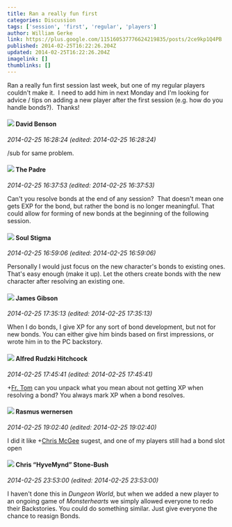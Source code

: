 ```yaml
---
title: Ran a really fun first
categories: Discussion
tags: ['session', 'first', 'regular', 'players']
author: William Gerke
link: https://plus.google.com/115160537776624219835/posts/2ce9kp1Q4PB
published: 2014-02-25T16:22:26.204Z
updated: 2014-02-25T16:22:26.204Z
imagelink: []
thumblinks: []
---
```


Ran a really fun first session last week, but one of my regular players couldn&#39;t make it.  I need to add him in next Monday and I&#39;m looking for advice / tips on adding a new player after the first session (e.g. how do you handle bonds?).  Thanks!
<div id='comment z12petuzmlugw3osd23ki1jqiuubd3pye04'>
  <h4><img src='{{site.baseurl}}//images/avatars/112061948037312301151_photo.jpg'> David Benson</h4>
      <p><cite>2014-02-25 16:28:24 (edited: 2014-02-25 16:28:24)</cite></p>
        <p>/sub for same problem.</p>
</div>
        

<div id='comment z12petuzmlugw3osd23ki1jqiuubd3pye04'>
  <h4><img src='{{site.baseurl}}//images/avatars/102953378950954656315_photo.jpg'> The Padre</h4>
      <p><cite>2014-02-25 16:37:53 (edited: 2014-02-25 16:37:53)</cite></p>
        <p>Can&#39;t you resolve bonds at the end of any session?  That doesn&#39;t mean one gets EXP for the bond, but rather the bond is no longer meaningful. That could allow for forming of new bonds at the beginning of the following session.</p>
</div>
        

<div id='comment z12petuzmlugw3osd23ki1jqiuubd3pye04'>
  <h4><img src='{{site.baseurl}}//images/avatars/111544129432437862475_photo.jpg'> Soul Stigma</h4>
      <p><cite>2014-02-25 16:59:06 (edited: 2014-02-25 16:59:06)</cite></p>
        <p>Personally I would just focus on the new character&#39;s bonds to existing ones.  That&#39;s easy enough (make it up).  Let the others create bonds with the new character after resolving an existing one.</p>
</div>
        

<div id='comment z12petuzmlugw3osd23ki1jqiuubd3pye04'>
  <h4><img src='{{site.baseurl}}//images/avatars/114724088999683014890_photo.jpg'> James Gibson</h4>
      <p><cite>2014-02-25 17:35:13 (edited: 2014-02-25 17:35:13)</cite></p>
        <p>When I do bonds, I give XP for any sort of bond development, but not for new bonds. You can either give him binds based on first impressions, or wrote him in to the PC backstory.</p>
</div>
        

<div id='comment z12petuzmlugw3osd23ki1jqiuubd3pye04'>
  <h4><img src='{{site.baseurl}}//images/avatars/100812462809734403456_photo.jpg'> Alfred Rudzki Hitchcock</h4>
      <p><cite>2014-02-25 17:45:41 (edited: 2014-02-25 17:45:41)</cite></p>
        <p><span class="proflinkWrapper"><span class="proflinkPrefix">+</span><a class="proflink" href="https://plus.google.com/102953378950954656315" oid="102953378950954656315">Fr. Tom</a></span> can you unpack what you mean about not getting XP when resolving a bond? You always mark XP when a bond resolves.</p>
</div>
        

<div id='comment z12petuzmlugw3osd23ki1jqiuubd3pye04'>
  <h4><img src='{{site.baseurl}}//images/avatars/109943718077377941382_photo.jpg'> Rasmus wernersen</h4>
      <p><cite>2014-02-25 19:02:40 (edited: 2014-02-25 19:02:40)</cite></p>
        <p>I did it like <span class="proflinkWrapper"><span class="proflinkPrefix">+</span><a class="proflink" href="https://plus.google.com/111544129432437862475" oid="111544129432437862475">Chris McGee</a></span> sugest, and one of my players still had a bond slot open</p>
</div>
        

<div id='comment z12petuzmlugw3osd23ki1jqiuubd3pye04'>
  <h4><img src='{{site.baseurl}}//images/avatars/108053817066303198241_photo.jpg'> Chris “HyveMynd” Stone-Bush</h4>
      <p><cite>2014-02-25 23:53:00 (edited: 2014-02-25 23:53:00)</cite></p>
        <p>I haven&#39;t done this in <i>Dungeon World</i>, but when we added a new player to an ongoing game of <i>Monsterhearts</i> we simply allowed everyone to redo their Backstories. You could do something similar. Just give everyone the chance to reasign Bonds.</p>
</div>
        